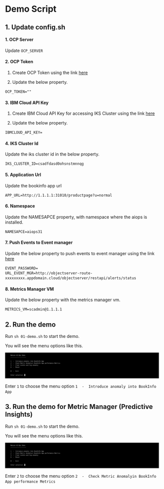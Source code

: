 # Demo Script

## 1. Update config.sh

#### 1. OCP Server

Update `OCP_SERVER`

#### 2. OCP Token

1. Create OCP Token using the link [here](https://github.com/ibm-gsi-ecosystem/watson-ai-ops-guide/tree/master/601-getting-cluster-access-token2) 

2. Update the below property.

```
OCP_TOKEN=""
```

#### 3. IBM Cloud API Key

1. Create IBM Cloud API Key for accessing IKS Cluster using the link [here](https://github.com/ibm-gsi-ecosystem/watson-ai-ops-guide/tree/master/602-accessing-iks-cluster-using-api-key) 

2. Update the below property.

```
IBMCLOUD_API_KEY=
```

#### 4. IKS Cluster Id

Update the iks cluster id in the below property.

```
IKS_CLUSTER_ID=csadfdasd0ohsnstmnnqg
```

#### 5. Application Url

Update the bookinfo app url

```
APP_URL=http://1.1.1.1:31010/productpage?u=normal
```

#### 6. Namespace

Update the NAMESAPCE property, with namespace where the aiops is installed.

```
NAMESAPCE=aiops31
```

#### 7. Push Events to Event manager

Update the below property to push events to event manager using the link [here](../410-exposing-eventmgr-objectserver) 

```
EVENT_PASSWORD=
URL_EVENT_MGR=http://objectserver-route-xxxxxxxxx.appdomain.cloud/objectserver/restapi/alerts/status
```

#### 8. Metrics Manager VM

Update the below property with the metrics manager vm.

```
METRICS_VM=scadmin@1.1.1.1
```

## 2. Run the demo

Run `sh 01-demo.sh` to start the demo.

You will see the menu options like this.

<img src="images/image-1.png">

Enter `1` to choose the menu option `1  -  Introduce anomaly into BookInfo App`


## 3. Run the demo for Metric Manager (Predictive Insights)

Run `sh 01-demo.sh` to start the demo.

You will see the menu options like this.

<img src="images/image-1.png">

Enter `2` to choose the menu option `2  -  Check Metric Anomalyin BookInfo App performance Metrics`

